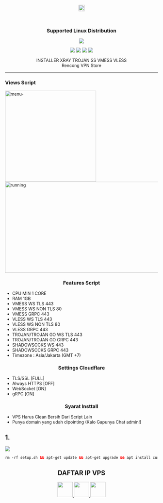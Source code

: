 <p align="center">
<img height=21 src="https://komarev.com/ghpvc/?username=firdaus-rx">
</p>
</br>
  <h3 align="center">Supported Linux Distribution</h3>
 </p> 
<p align="center"><img src="https://d33wubrfki0l68.cloudfront.net/5911c43be3b1da526ed609e9c55783d9d0f6b066/9858b/assets/img/debian-ubuntu-hover.png"></p> 
<p align="center"><img src="https://img.shields.io/static/v1?style=for-the-badge&logo=debian&label=Debian%209&message=Stretch&color=purple"> <img src="https://img.shields.io/static/v1?style=for-the-badge&logo=debian&label=Debian%2010&message=Buster&color=purple">  <img src="https://img.shields.io/static/v1?style=for-the-badge&logo=ubuntu&label=Ubuntu%2018&message=Lts&color=red"> <img src="https://img.shields.io/static/v1?style=for-the-badge&logo=ubuntu&label=Ubuntu%2020&message=Lts&color=red">
</p>


<!DOCTYPE html>
<html>

  <head>
    <meta charset='utf-8' />
    <meta http-equiv="X-UA-Compatible" content="chrome=1" />
    <meta name="description" content="Home Page : My Github Web" />
  </head>

  <body>
   <p align="center">
    INSTALLER XRAY TROJAN SS VMESS VLESS<br>
    Rencong VPN Store<br>
    </p><hr><p align="center">
      <h3 >Views Script</h3>
        <img align="center" src="https://github.com/firdaus-rx/xray/raw/main/img/.png" alt="menu-" width="300" height="300" alt="hi" class="inline"/><br />
        <img align="center" src="https://github.com/firdaus-rx/xray/raw/main/img/.png" alt="running" width="600" height="300" alt="hi" class="inline"/><br />
    </p>
  </body>
</html>

<h3 align="center">Features Script</h3>

- CPU MIN 1 CORE
- RAM 1GB
- VMESS WS TLS 443
- VMESS WS NON TLS 80
- VMESS GRPC 443
- VLESS WS TLS 443
- VLESS WS NON TLS 80
- VLESS GRPC 443
- TROJAN/TROJAN GO WS TLS 443
- TROJAN/TROJAN GO GRPC 443
- SHADOWSOCKS WS 443
- SHADOWSOCKS GRPC 443
- Timezone : Asia/Jakarta (GMT +7)
 

<h3 align="center">Settings Cloudflare</h3>

- TLS/SSL      [FULL]
- Always HTTPS [OFF]
- WebSocket    [ON]
- gRPC         [ON]


<h3 align="center">Syarat Insttall</h3>

- VPS Harus Clean Bersih Dari Script Lain
- Punya domain yang udah dipointing (Kalo Gapunya Chat admin!)

## 1.

  <img src="https://img.shields.io/badge/Install_Layanan_Xray%20-green">

```html
rm -rf setup.sh && apt-get update && apt-get upgrade && apt install curl && apt install screen && wget -q https://raw.githubusercontent.com/firdaus-rx/xray/main/setup.sh && chmod +x setup.sh && screen -S Xray ./setup.sh
```

<div height='45' align="center">
<h2>DAFTAR IP VPS </h2>
</div>

<div height='45' align="center">
<a href="https://github.com/firdaus-rx"> <img src="https://cdn.jsdelivr.net/npm/simple-icons@3.0.1/icons/github.svg" height='50'> </a>
<a href="https://facebook.com/firdaus2212"> <img src="https://cdn.jsdelivr.net/npm/simple-icons@3.0.1/icons/facebook.svg" height='50'> </a>
<a href="https://t.me/firdaus_rx"> <img src="https://cdn.jsdelivr.net/npm/simple-icons@3.0.1/icons/telegram.svg" height='50'> </a>
</div>
